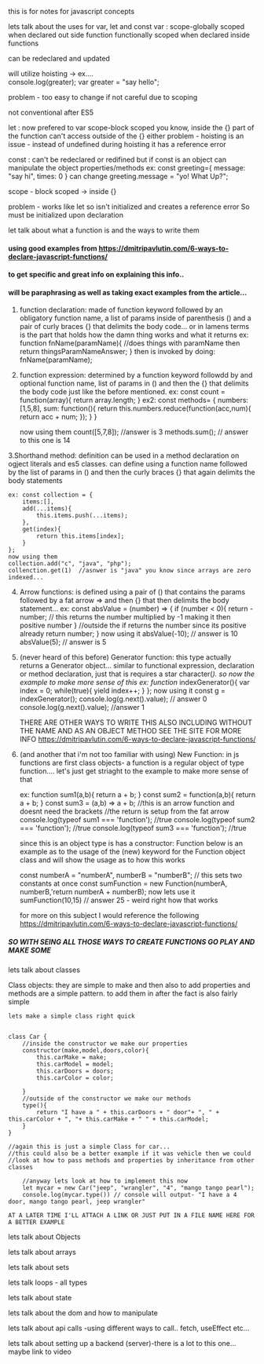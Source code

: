 this is for notes for javascript concepts


lets talk about the uses for var, let and const
var     :
scope-globally scoped when declared out side function
      functionally scoped when declared inside functions

can be redeclared and updated

will utilize hoisting -> ex....  
console.log(greater);
var greater = "say hello";

problem - too easy to change if not careful due to scoping

not conventional after ES5

let     :
now prefered to var
scope-block scoped          you know, inside the {} part of the function
                            can't access outside of the {} either
problem - hoisting is an issue - instead of undefined during hoisting
                                 it has a reference error

const     :
can't be redeclared or redifined
but if const is an object can manipulate the object properties/methods
ex:
const greeting={
    message: "say hi",
    times: 0
}
can change greeting.message = "yo! What Up?";

scope - block scoped -> inside {}

problem - works like let so isn't initialized and creates a reference error
          So must be initialized upon declaration

          


let talk about what a function is and the ways to write them

####  using good examples from https://dmitripavlutin.com/6-ways-to-declare-javascript-functions/ 
####   to get specific and great info on explaining this info.. 
####   will be paraphrasing as well as taking exact examples from the article...


1. function declaration:
    made of function keyword followed by an obligatory function name, a list of params inside of parenthesis () and a pair of curly braces {} that delimits the body code... or in lamens terms is the part that holds how the damn thing works and what it returns
    ex:  function fnName(paramName){ 
        //does things with paramName then
        return  thingsParamNameAnswer;
    }
then is invoked by doing:   fnName(paramName);

2. function expression:
    determined by a function keyword followdd by and optional function name, list of params in () and then the {} that delimits the body code just like the before mentioned.
    ex: const count = function(array){
        return array.length;
    }
    ex2: const methods= {
    numbers: [1,5,8],
    sum: function(){
        return this.numbers.reduce(function(acc,num){
        return acc + num;
        });
    }
    }

    now using them
    count([5,7,8]); //answer is 3
    methods.sum(); // answer to this one is 14

3.Shorthand method:
    definition can be used in a method declaration on ogject literals and es5 classes. can define using a function name followed by the  list of params in () and then the curly braces {} that again delimits the body statements

    ex: const collection = {
        items:[],
        add(...items){
            this.items.push(...items);
        },
        get(index){
            return this.items[index];
        }
    };
    now using them
    collection.add("c", "java", "php");
    collenction.get(1)  //asnwer is "java" you know since arrays are zero indexed...

4. Arrow functions:
    is defined using a pair of () that contains the params followed by a fat arrow => and then {} that then delimits the body statement...
    ex: const absValue = (number) => {
        if (number < 0){
            return -number;
            // this returns the number multiplied by -1 making it then positive number
        }
        //outside the if returns the number since its positive already
        return number;
    }
    now using it
    absValue(-10); // answer is 10
    absValue(5);  // answer is 5

5. (never heard of this before) Generator function:
    this type actually returns a Generator object... 
    similar to  functional expression, declaration or method declaration, just that is requires a star character(*).
    so now the example to make more sense of this
    ex: function* indexGenerator(){
        var index = 0;
        while(true){
            yield index++;
        }
    };
    now using it
    const g = indexGenerator();
    console.log(g.next().value); // answer 0
    console.log(g.next().value); //answer 1

    THERE ARE OTHER WAYS TO WRITE THIS ALSO INCLUDING WITHOUT THE NAME AND AS AN OBJECT METHOD SEE THE SITE FOR MORE INFO  https://dmitripavlutin.com/6-ways-to-declare-javascript-functions/


6. (and another that i'm not too familiar with using) New Function:
    in js functions are first class objects- a function is a regular object of type function.... let's just get striaght to the example to make more sense of that

    ex:  function sum1(a,b){
        return a + b;
    }
    const sum2 = function(a,b){
        return a + b;
    }
    const sum3 = (a,b) => a + b;  //this is an arrow function and doesnt need the brackets
                                  //the return is setup from the fat arrow
    console.log(typeof sum1 === 'function'); //true
    console.log(typeof sum2 === 'function'); //true
    console.log(typeof sum3 === 'function'); //true

    since this is an object type is has a constructor: Function
    below is an example as to the usage of the (new) keyword for the Function object class
    and will show the usage as to how this works

    const numberA = "numberA", numberB = "numberB"; // this sets two constants at once
    const sumFunction = new Function(numberA, numberB,'return numberA + numberB);
    now lets use it
    sumFunction(10,15) // answer 25 - weird right how that works
    
    for more on this subject I would reference the following https://dmitripavlutin.com/6-ways-to-declare-javascript-functions/

##### SO WITH SEING ALL THOSE WAYS TO CREATE FUNCTIONS GO PLAY AND MAKE SOME

lets talk about classes

Class objects:
    they are simple to make and then also to add properties and methods are a simple pattern. to add them in after the fact is also fairly simple
    
    lets make a simple class right quick


    class Car {
        //inside the constructor we make our properties
        constructor(make,model,doors,color){
            this.carMake = make;
            this.carModel = model;
            this.carDoors = doors;
            this.carColor = color;

        }
        //outside of the constructor we make our methods
        type(){
            return "I have a " + this.carDoors + " door"+ ", " + this.carColor + ", "+ this.carMake + " " + this.carModel;
        }
    }
    
    //again this is just a simple Class for car... 
    //this could also be a better example if it was vehicle then we could 
    //look at how to pass methods and properties by inheritance from other classes

        //anyway lets look at how to implement this now
        let mycar = new Car("jeep", "wrangler", "4", "mango tango pearl");
        console.log(mycar.type()) // console will output- "I have a 4 door, mango tango pearl, jeep wrangler"

    AT A LATER TIME I'LL ATTACH A LINK OR JUST PUT IN A FILE NAME HERE FOR A BETTER EXAMPLE


lets talk about Objects

lets talk about arrays

lets talk about sets

lets talk loops - all types

lets talk about state

lets talk about the dom and how to manipulate

lets talk about api calls -using different ways to call.. fetch, useEffect etc...

lets talk about setting up a backend (server)-there is a lot to this one... maybe link to video